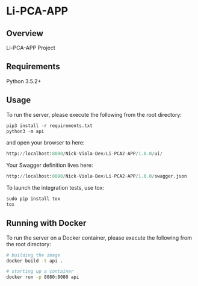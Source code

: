 # Li-PCA-APP

## Overview

Li-PCA-APP Project

## Requirements

Python 3.5.2+

## Usage

To run the server, please execute the following from the root directory:

```python
pip3 install -r requirements.txt
python3 -m api
```

and open your browser to here:

```python
http://localhost:8080/Nick-Viola-Dev/Li-PCA2-APP/1.0.0/ui/
```

Your Swagger definition lives here:

```python
http://localhost:8080/Nick-Viola-Dev/Li-PCA2-APP/1.0.0/swagger.json
```

To launch the integration tests, use tox:

```python
sudo pip install tox
tox
```

## Running with Docker

To run the server on a Docker container, please execute the following from the root directory:

```bash
# building the image
docker build -t api .

# starting up a container
docker run -p 8080:8080 api
```
